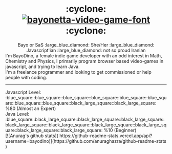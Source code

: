 <div align='center'>
  <h1>:cyclone: <a href="https://fontmeme.com/bayonetta-video-game-font/"><img src="https://fontmeme.com/permalink/200912/f119f81c90b2e52adc6e0031a984cd9b.png" alt="bayonetta-video-game-font" border="0"></a> :cyclone:</h1>
Bayo or SaS :large_blue_diamond: She/Her :large_blue_diamond: Javascript'ian :large_blue_diamond: not so proud Iranian<br>
  </div>
  I'm BayoDino, a female indie game developer with an odd interest in Math, Chemistry and Physics, I primarily program browser based video-games in javascript, and trying to learn Java.
  <br>I'm a freelance programmer and looking to get commissioned or help people with coding.<br>
  <hr>
  Javascript Level: :blue_square::blue_square::blue_square::blue_square::blue_square::blue_square::blue_square::blue_square::black_large_square::black_large_square: %80 (Almost an Expert)<br>
  Java Level: :blue_square::black_large_square::black_large_square::black_large_square::black_large_square::black_large_square::black_large_square::black_large_square::black_large_square::black_large_square: %10 (Beginner)<br>
[![Anurag's github stats]( https://github-readme-stats.vercel.app/api?username=bayodino)](https://github.com/anuraghazra/github-readme-stats )
<!--
**BayoDino/bayodino** is a ✨ _special_ ✨ repository because its `README.md` (this file) appears on your GitHub profile.

Here are some ideas to get you started:

- 🔭 I’m currently working on ...
- 🌱 I’m currently learning ...
- 👯 I’m looking to collaborate on ...
- 🤔 I’m looking for help with ...
- 💬 Ask me about ...
- 📫 How to reach me: ...
- 😄 Pronouns: ...
- ⚡ Fun fact: ...
-->

